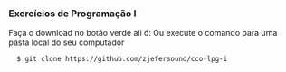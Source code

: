 ### Exercícios de Programação I 

Faça o download no botão verde ali ó:
Ou execute o comando para uma pasta local do seu computador

```
  $ git clone https://github.com/zjefersound/cco-lpg-i
```

